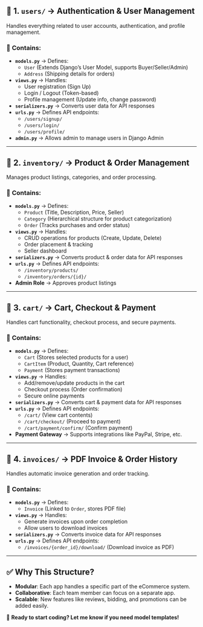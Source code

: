 ## 📌 **1. `users/` → Authentication & User Management**

Handles everything related to user accounts, authentication, and profile management.

### 📂 **Contains:**

- **`models.py`** → Defines:
  - `User` (Extends Django’s User Model, supports Buyer/Seller/Admin)
  - `Address` (Shipping details for orders)
- **`views.py`** → Handles:
  - User registration (Sign Up)
  - Login / Logout (Token-based)
  - Profile management (Update info, change password)
- **`serializers.py`** → Converts user data for API responses
- **`urls.py`** → Defines API endpoints:
  - `/users/signup/`
  - `/users/login/`
  - `/users/profile/`
- **`admin.py`** → Allows admin to manage users in Django Admin

---

## 📌 **2. `inventory/` → Product & Order Management**

Manages product listings, categories, and order processing.

### 📂 **Contains:**

- **`models.py`** → Defines:
  - `Product` (Title, Description, Price, Seller)
  - `Category` (Hierarchical structure for product categorization)
  - `Order` (Tracks purchases and order status)
- **`views.py`** → Handles:
  - CRUD operations for products (Create, Update, Delete)
  - Order placement & tracking
  - Seller dashboard
- **`serializers.py`** → Converts product & order data for API responses
- **`urls.py`** → Defines API endpoints:
  - `/inventory/products/`
  - `/inventory/orders/{id}/`
- **Admin Role** → Approves product listings

---

## 📌 **3. `cart/` → Cart, Checkout & Payment**

Handles cart functionality, checkout process, and secure payments.

### 📂 **Contains:**

- **`models.py`** → Defines:
  - `Cart` (Stores selected products for a user)
  - `CartItem` (Product, Quantity, Cart reference)
  - `Payment` (Stores payment transactions)
- **`views.py`** → Handles:
  - Add/remove/update products in the cart
  - Checkout process (Order confirmation)
  - Secure online payments
- **`serializers.py`** → Converts cart & payment data for API responses
- **`urls.py`** → Defines API endpoints:
  - `/cart/` (View cart contents)
  - `/cart/checkout/` (Proceed to payment)
  - `/cart/payment/confirm/` (Confirm payment)
- **Payment Gateway** → Supports integrations like PayPal, Stripe, etc.

---

## 📌 **4. `invoices/` → PDF Invoice & Order History**

Handles automatic invoice generation and order tracking.

### 📂 **Contains:**

- **`models.py`** → Defines:
  - `Invoice` (Linked to `Order`, stores PDF file)
- **`views.py`** → Handles:
  - Generate invoices upon order completion
  - Allow users to download invoices
- **`serializers.py`** → Converts invoice data for API responses
- **`urls.py`** → Defines API endpoints:
  - `/invoices/{order_id}/download/` (Download invoice as PDF)

---

## ✅ **Why This Structure?**

- **Modular**: Each app handles a specific part of the eCommerce system.
- **Collaborative**: Each team member can focus on a separate app.
- **Scalable**: New features like reviews, bidding, and promotions can be added easily.

🚀 **Ready to start coding? Let me know if you need model templates!**

